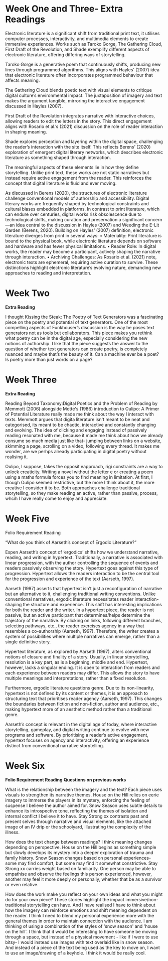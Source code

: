 # Week One and Three- Extra Readings 

Electronic literature is a significant shift from traditional print text, it utilises computer processes, interactivity, and multimedia elements to create immersive experiences. Works such as Taroko Gorge, The Gathering Cloud, First Draft of the Revolution, and Shade exemplify different aspects of electronic literature, offering differing ways of storytelling. 

Taroko Gorge is a generative poem that continuously shifts, producing new lines through programmed algorithms. This aligns with Hayles’ (2007) idea that electronic literature often incorporates programmed behaviour that affects meaning. 

The Gathering Cloud blends poetic text with visual elements to critique digital culture’s environmental impact. The juxtaposition of imagery and text makes the argument tangible, mirroring the interactive engagement discussed in Hayles (2007). 

First Draft of the Revolution integrates narrative with interactive choices, allowing readers to edit the letters in the story. This direct engagement aligns with Rosario et al.’s (2021) discussion on the role of reader interaction in shaping meaning. 

Shade explores perception and layering within the digital space, challenging the reader’s interaction with the site itself. This reflects Berens’ (2020) exploration of emergent digital literary networks, which describes electronic literature as something shaped through interaction. 

The meaningful aspects of these elements lie in how they define storytelling. Unlike print text, these works are not static narratives but instead require active engagement from the reader. This reinforces the concept that digital literature is fluid and ever moving. 

As discussed in Berens (2020), the structures of electronic literature challenge conventional models of authorship and accessibility. Digital literary works are frequently shaped by technological constraints and cultural biases embedded in platforms. In contrast to print literature, which can endure over centuries, digital works risk obsolescence due to technological shifts, making curation and preservation a significant concern—an idea central to the discussion in Hayles (2007) and Weeding the E-Lit Garden (Berens, 2020).
Building on Hayles' (2007) definition, electronic literature diverges from print in several ways:
•	Materiality: Print literature is bound to the physical book, while electronic literature depends on software and hardware and has fewer physical limitations.
•	Reader Role: In digital works, the reader may become a participant, actively shaping the narrative through interaction.
•	Archiving Challenges: As Rosario et al. (2021) note, electronic texts are ephemeral, requiring active curation to survive.
These distinctions highlight electronic literature’s evolving nature, demanding new approaches to reading and interpretation.

# Week Two
**Extra Reading**

I thought Kissing the Steak: The Poetry of Text Generators was a fascinating piece on the poetry and potential of text generators. One of the most compelling aspects of Funkhouser’s discussion is the way he poses text generators not as tools but collaborators. This piece makes you rethink what poetry can be in the digital age, especially considering the new notions of authorship. I like that the piece suggests the answer to the question of whether text generators can create poetry, is completely nuanced and maybe that’s the beauty of it. Can a machine ever be a poet? Is poetry more than just words on a page? 

# Week Three 
**Extra Reading**

Reading Beyond Taxonomy:Digital Poetics and the Problem of Reading by Memmott (2006) alongside Motte's (1986) introduction to Oulipo: A Primer of Potential Literature really made me think about the way I interact with texts. Memmott argues that digita literature isn't meant to be neat and categorised, its meant to be chaotic, interactive and constantly changing and evolving. The idea of clicking and engaging instead of passively reading resonated with me, because it made me think about how we already consume so much media just like that- jumping between links on a website, skimming a page, scrolling on a video, following every thread. It makes me wonder, are we perhps already participating in digital poetry without realising it. 

Oulipo, I suppose, takes the opposit eapproach, rigi constraints are a way to unlock creaticity. Writing a novel without the letter e or creating a poem using a maths formula forces you to find meaning in limitation. At first, I though Oulipo seemed restrictive, but the more I think about it, the more creative I consider it to be. Both approaches challenge traditional storytelling, so they make reading an active, rather than passive, process, whcih I have really come to enjoy and appreciate. 

# Week Five

Folio Requirement Reading

“What do you think of Aarseth’s concept of Ergodic Literature?”

Espen Aarseth’s concept of ‘ergodics’ shifts how we understand narrative, reading, and writing in hypertext. Traditionally, a narrative is associated with linear progression, with the author controlling the sequence of events and readers passively observing the story. Hypertext goes against this type of progression. Hypertext allows the readers interaction to be the central tool for the progression and experience of the text (Aarseth, 1997). 

Aarseth (1997) asserts that hypertext isn’t just a reconfiguration of narrative but an alternative to it, challenging traditional writing conventions. Unlike conventional narratives, ergodic literature necessitates reader interaction- shaping the structure and experience. 
This shift has interesting implications for both the reader and the writer. In a hypertext piece, the reader is not passive, but an active participant that determines/helps determine the trajectory of the narrative. By clicking on links, following different branches, selecting pathways, etc., the reader exercises agency in a way that resembles a co-authorship (Aarseth, 1997). Therefore, the writer creates a system of possibilities where multiple narratives can emerge, rather than a single definitive story. 

Hypertext literature, as explored by Aarseth (1997), alters conventional notions of closure and finality of a story. Usually, in linear storytelling, resolution is a key part, as is a beginning, middle and end. Hypertext, however, lacks a singular ending. It is open to interaction from readers and each experience between readers may differ. This allows the story to have multiple meanings and interpretations, rather than a fixed resolution. 

Furthermore, ergodic literature questions genre. Due to its non-linearity, hypertext is not defined by its content or themes, it is an approach to structuring text that prioritises reader agency (Aarseth, 1997). This changes the boundaries between fiction and non-fiction, author and audience, etc., making hypertext more of an aesthetic method rather than a traditional genre. 

Aarseth’s concept is relevant in the digital age of today, where interactive storytelling, gameplay, and digital writing continue to evolve with new programs and software. By prioritising a reader’s active engagement, hypertext focuses on agency and interactivity, offering an experience distinct from conventional narrative storytelling.

# Week Six

**Folio Requirement Reading**
**Questions on previous works**

What is the relationship between the imagery and the text? 
Each piece uses visuals to strengthen its narrative themes. House on the Hill relies on eerie imagery to immerse the players in its mystery, enforcing the feeling of suspense I believe the author aimed for. Snow Season uses subtle details to enhance its introspective tone, reflecting the themes of isolation and internal conflict I believe it to have. Stay Strong xx contrasts past and present selves through narrative and visual elements, like the attached image of an IV drip or the schoolyard, illustrating the complexity of the illness.

How does the text change between readings? 
I think meaning changes depending on perspective. House on the Hill begins as something simple but slowly develops its mystery into a deeper exploration of trauma and family history. Snow Season changes based on personal experiences- some may find comfort, but some may find it somewhat constrictive. Stay Strong xx carries weight based on familiarity. One person may be able to empathise and observe the feelings this person experienced, however, another may feel it more deeply or personally, whether that be as a survivor or even relative. 

How does the work make you reflect on your own ideas and what you might do for your own piece?
These stories highlight the impact immersive/non-traditional storytelling can have. And I have realised I have to think about how the imagery can reinforce emotions and shift meaning dependent on the reader. I think I need to blend my personal experience more with the general themes in order to maintain connection with the audience. I am thinking of using a combination of the styles of 'snow season' and 'house on the hill'. I think that it would be interesting to have someone be moving through a space, but instead of a physical movement - like if I were to use bitsy- I would instead use images with text overlaid like in snow season. And instead of a piece of the text being used as the key to move on, I want to use an image/drawing of a keyhole. I think it would be really cool. 


